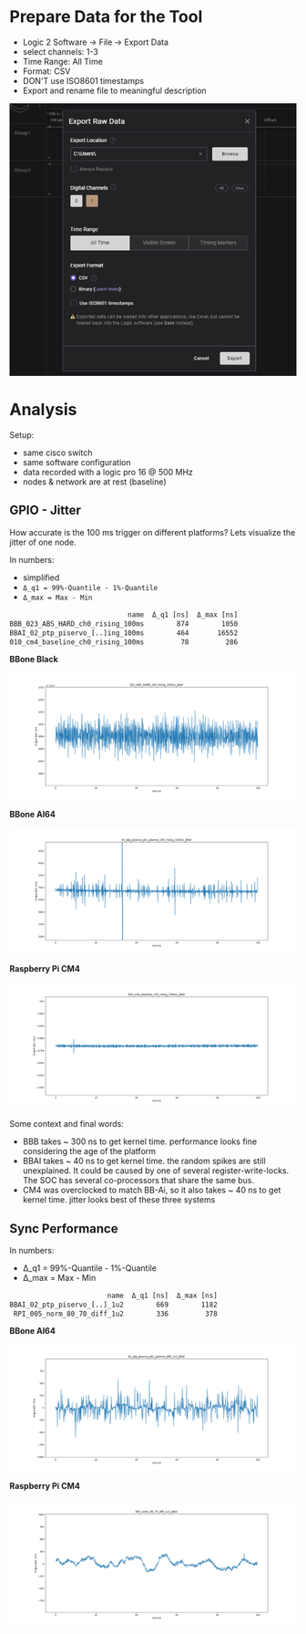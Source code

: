 # Prepare Data for the Tool

- Logic 2 Software -> File -> Export Data
- select channels: 1-3
- Time Range: All Time
- Format: CSV
- DON'T use ISO8601 timestamps
- Export and rename file to meaningful description

![logic_export](media/sw_logic2_export.png)

# Analysis

Setup:

- same cisco switch
- same software configuration
- data recorded with a logic pro 16 @ 500 MHz
- nodes & network are at rest (baseline)

## GPIO - Jitter

How accurate is the 100 ms trigger on different platforms? Lets visualize the jitter of one node.

In numbers:
- simplified
- `Δ_q1 = 99%-Quantile - 1%-Quantile`
- `Δ_max = Max - Min`

```
                             name  Δ_q1 [ns]  Δ_max [ns]
BBB_023_ABS_HARD_ch0_rising_100ms        874        1050
BBAI_02_ptp_piservo_[..]ing_100ms        464       16552
010_cm4_baseline_ch0_rising_100ms         78         286
```


**BBone Black**

![GPIO-Jitter-BBB](media/analysis_jitter_BBB_023_ABS_HARD_ch0_rising_100ms_jitter.png)

**BBone AI64**

![GPIO-Jitter-BBAI](media/analysis_jitter_AI64_02_ptp_piservo_phc_piservo_ch0_rising_100ms_jitter.png)

**Raspberry Pi CM4**

![GPIO-Jitter-RPiCM4](media/analysis_jitter_CM4_010_cm4_baseline_ch0_rising_100ms_jitter.png)

Some context and final words:
- BBB takes ~ 300 ns to get kernel time. performance looks fine considering the age of the platform
- BBAI takes ~ 40 ns to get kernel time. the random spikes are still unexplained. It could be caused by one of several register-write-locks. The SOC has several co-processors that share the same bus.
- CM4 was overclocked to match BB-Ai, so it also takes ~ 40 ns to get kernel time. jitter looks best of these three systems

## Sync Performance

In numbers:
- Δ_q1 = 99%-Quantile - 1%-Quantile
- Δ_max = Max - Min

```
                        name  Δ_q1 [ns]  Δ_max [ns]
BBAI_02_ptp_piservo_[..]_1u2        669        1182
 RPI_005_norm_80_70_diff_1u2        336         378
```

**BBone AI64**

![Sync-BBAI](media/analysis_sync_AI64_02_ptp_piservo_phc_piservo_diff_1u2_jitter.png)

**Raspberry Pi CM4**

![Sync-RPiCM4](media/analysis_sync_CM4_005_norm_80_70_diff_1u2_jitter.png)
